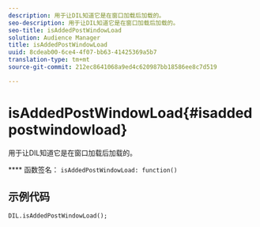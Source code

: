 ```yaml
---
description: 用于让DIL知道它是在窗口加载后加载的。
seo-description: 用于让DIL知道它是在窗口加载后加载的。
seo-title: isAddedPostWindowLoad
solution: Audience Manager
title: isAddedPostWindowLoad
uuid: 8cdeab00-6ce4-4f07-bb63-41425369a5b7
translation-type: tm+mt
source-git-commit: 212ec8641068a9ed4c620987bb18586ee8c7d519

---
```



# isAddedPostWindowLoad{#isaddedpostwindowload}

用于让DIL知道它是在窗口加载后加载的。

**** 函数签名： `isAddedPostWindowLoad: function()`

<!--
r_dil_added_post_window_load.xml
-->

## 示例代码

```
DIL.isAddedPostWindowLoad();
```
